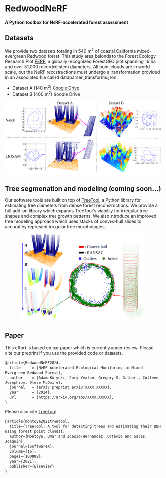 # RedwoodNeRF

**A Python toolbox for NeRF-accelerated forest assessment**

## Datasets

We provide two datasets totaling in 540 m<sup>2</sup> of coastal California mixed-evergreen Redwood forest. This study area belonds to the Forest Ecology Research Plot [FERP](https://ferp.ucsc.edu/), a globally recognized ForestGEO plot spanning 16 ha and over 51,000 recorded stem diameters. All point clouds are in world scale, but the NeRF recostructions must undergo a transformation provided in an associated file called dataparser_transforms.json.

- Dataset A (140 m<sup>2</sup>) [Google Drive](https://drive.google.com/drive/folders/1rQmtVUJi9qQjlghXKGOm1CcTNm6VPVr3?usp=sharing)
- Dataset B (400 m<sup>2</sup>) [Google Drive](https://drive.google.com/drive/folders/1CImtfqJrG6I10a1rviMSFG-kYs1-KCt4?usp=sharing)
<p align='center'>
    <img src="images/central_fig.png" alt="drawing" width="900"/>
</p>

## Tree segmenation and modeling (coming soon...)

Our software tools are built on top of [TreeTool](https://github.com/porteratzo/TreeTool), a Python library for estimating tree diameters from dense forest reconstructions. We provide a full add-on library which expands TreeTool's viability for irregular tree shapes and complex tree growth patterns. We also introduce an improved tree modeling approach which uses stacks of convex-hull slices to accuratley represent irregular tree morphologies.

<p align='center'>
    <img src="images/hull_modeling.png" alt="drawing" width="400"/>
</p>

## Paper

This effort is based on our paper which is currently under review. Please cite our preprint if you use the provided code or datasets.
```
@article{RedwoodNeRF2024,
  title     = {NeRF-Accelerated Ecological Monitoring in Mixed-Evergreen Redwood Forest},
  author    = {Adam Korycki, Cory Yeaton, Gregory S. Gilbert, Colleen Josephson, Steve McGuire},
  journal   = {arXiv preprint arXiv:XXXX.XXXXX},
  year      = {2024},
  url       = {https://arxiv.org/abs/XXXX.XXXXX},
}
```

Please also cite [TreeTool](https://github.com/porteratzo/TreeTool).
```
@article{montoya2021treetool,
  title={TreeTool: A tool for detecting trees and estimating their DBH using forest point clouds},
  author={Montoya, Omar and Icasio-Hernandez, Octavio and Salas, Joaquin},
  journal={SoftwareX},
  volume={16},
  pages={100889},
  year={2021},
  publisher={Elsevier}
}
```
